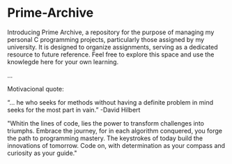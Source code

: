 # Prime-Archive
Introducing Prime Archive, a repository for the purpose of managing my personal C programming projects, particularly those assigned by my university. It is designed to organize assignments, serving as a dedicated resource to future reference. Feel free to explore this space and use the knowlegde here for your own learning.  

...

Motivacional quote:

“… he who seeks for methods without having a definite problem in mind seeks for the most part in vain.”
-David Hilbert

"Whitin the lines of code, lies the power to transform challenges into triumphs. Embrace the journey, for in each algorithm conquered, you forge the path to programming mastery. The keystrokes of today build the innovations of tomorrow. Code on, with determination as your compass and curiosity as your guide."

